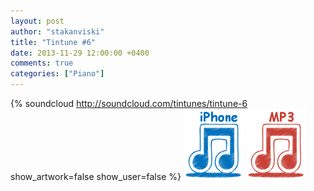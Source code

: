 ```yaml
---
layout: post
author: "stakanviski"
title: "Tintune #6"
date: 2013-11-29 12:00:00 +0400
comments: true
categories: ["Piano"]
---
```

{% soundcloud http://soundcloud.com/tintunes/tintune-6 show_artwork=false show_user=false %}
[![iPhone ringtone](/images/iphone_icon.png)](/download/tintune_0006.m4r)
[![MP3 ringtone](/images/mp3_icon.png)](/download/tintune_0006.mp3)
